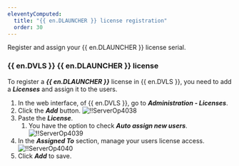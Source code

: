 ```yaml
---
eleventyComputed:
  title: "{{ en.DLAUNCHER }} license registration"
  order: 30
---
```

Register and assign your {{ en.DLAUNCHER }} license serial. 

### {{ en.DVLS }} {{ en.DLAUNCHER }} license 

To register a ***{{ en.DLAUNCHER }}*** license in {{ en.DVLS }}, you need to add a ***Licenses*** and assign it to the users. 

1. In the web interface, of {{ en.DVLS }}, go to ***Administration - Licenses***. 
1. Click the ***Add*** button. 
![!!ServerOp4038](https://webdevolutions.azureedge.net/docs/en/server/ServerOp4038.png) 
1. Paste the ***License***. 
    1. You have the option to check ***Auto assign new users***. 
![!!ServerOp4039](https://webdevolutions.azureedge.net/docs/en/server/ServerOp4039.png) 
1. In the ***Assigned To*** section, manage your users license access. 
![!!ServerOp4040](https://webdevolutions.azureedge.net/docs/en/server/ServerOp4040.png) 
1. Click ***Add*** to save. 
